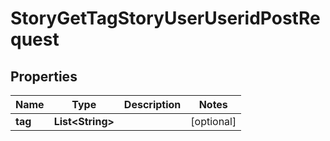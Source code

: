 

# StoryGetTagStoryUserUseridPostRequest


## Properties

| Name | Type | Description | Notes |
|------------ | ------------- | ------------- | -------------|
|**tag** | **List&lt;String&gt;** |  |  [optional] |



